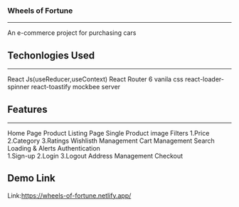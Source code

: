 ### Wheels of Fortune
---
An e-commerce project for purchasing cars

## Techonlogies Used
---
React Js(useReducer,useContext)
React Router 6
vanila css
react-loader-spinner
react-toastify
mockbee server

## Features
---
Home Page
Product Listing Page
Single Product image
Filters
    1.Price
    2.Category
    3.Ratings
Wishlisth Management
Cart Management
Search
Loading & Alerts
Authentication  
    1.Sign-up
    2.Login
    3.Logout
Address Management
Checkout

## Demo Link
Link:https://wheels-of-fortune.netlify.app/

